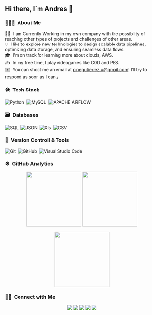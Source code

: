 ## Hi there, I´m Andres 👋

### 👨🏻‍💻 &nbsp;About Me

👨‍💻 &nbsp;I am Currently Working in my own company with the possibility of reaching other types of projects and challenges of other areas.\
💡 &nbsp;I like to explore new technologies to design scalable data pipelines, optimizing data storage, and ensuring seamless data flows.\
🎓 &nbsp;I'm on track for learning more about clouds, AWS.\
✍️ &nbsp;In my free time, I play videogames like COD and PES.\
✉️ &nbsp;You can shoot me an email at pipegutierrez.u@gmail.com! I'll try to respond as soon as I can.\


### 🛠 &nbsp;Tech Stack

![Python](https://img.shields.io/badge/python-3670A0?style=for-the-badge&logo=python&logoColor=ffdd54)&nbsp;
![MySQL](https://img.shields.io/badge/MySQL-#2E8B57.svg?style=for-the-badge&logo=spring&logoColor=white)&nbsp;
![APACHE AIRFLOW](https://img.shields.io/badge/APACHEairflow-%234285F4.svg?style=for-the-badge&logo=google-cloud&logoColor=white)&nbsp;


### 🗃 &nbsp;Databases

![SQL](https://img.shields.io/badge/SQL-%23DD0031.svg?style=for-the-badge&logo=redis&logoColor=white)&nbsp;
![JSON](https://img.shields.io/badge/JSON-%234ea94b.svg?style=for-the-badge&logo=mongodb&logoColor=white)&nbsp;
![Xls](https://img.shields.io/badge/Xls-%23316192.svg?style=for-the-badge&logo=postgresql&logoColor=white)&nbsp;
![CSV](https://img.shields.io/badge/CSV-005571?style=for-the-badge&logo=elasticsearch)&nbsp;


### 🧰 &nbsp;Version Controll & Tools 

![Git](https://img.shields.io/badge/git-%23F05033.svg?style=for-the-badge&logo=git&logoColor=white)&nbsp;
![GitHub](https://img.shields.io/badge/github-%23121011.svg?style=for-the-badge&logo=github&logoColor=white)&nbsp;
![Visual Studio Code](https://img.shields.io/badge/Visual%20Studio%20Code-0078d7.svg?style=for-the-badge&logo=visual-studio-code&logoColor=white)&nbsp;


### ⚙️ &nbsp;GitHub Analytics

<p align="center">
  <a href="https://github.com/Adityakanoi2001">
    <img height="180em" src="https://github-readme-stats-eight-theta.vercel.app/api?username=Adityakanoi2001&show_icons=true&theme=algolia&include_all_commits=true&count_private=true"/>
  </a>
  <a href="https://github.com/Adityakanoi2001">
    <img height="180em" src="https://github-readme-stats-eight-theta.vercel.app/api/top-langs/?username=Adityakanoi2001&layout=compact&langs_count=8&theme=algolia"/>
  </a>
</p>

<p align="center">
  <img height="180em" src="https://github-readme-streak-stats.herokuapp.com/?user=AdityaKanoi2001&theme=dark&hide_border=true"/>
</p>


### 🤝🏻 &nbsp;Connect with Me

<p align="center">
<a href="adityakanoi2001.wordpress.com"><img src="https://img.shields.io/badge/-adityakanoi.com-3423A6?style=flat&logo=Google-Chrome&logoColor=white"/></a>
<a href="https://www.linkedin.com/in/ask2001/"><img src="https://img.shields.io/badge/-Aditya%20Sunit%20Kanoi-0077B5?style=flat&logo=Linkedin&logoColor=white"/></a>
<a href="mailto:adityakanoiofficial@gmail.com"><img src="https://img.shields.io/badge/-Adityakanoi-D14836?style=flat&logo=Gmail&logoColor=white"/></a>
<a href="https://www.instagram.com/aditya_kanoi123/"><img src="https://img.shields.io/badge/-Adityakanoi123-E4405F?style=flat&logo=Instagram&logoColor=white"/></a>
<a href="https://www.facebook.com/profile.php?id=100008728234917"><img src="https://img.shields.io/badge/-AdityaKanoi-1877F2?style=flat&logo=Facebook&logoColor=white"/></a>
</p>

